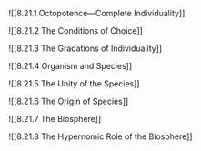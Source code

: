 
![[8.21.1 Octopotence—Complete Individuality]]

![[8.21.2 The Conditions of Choice]]

![[8.21.3 The Gradations of Individuality]]

![[8.21.4 Organism and Species]]

![[8.21.5 The Unity of the Species]]

![[8.21.6 The Origin of Species]]

![[8.21.7 The Biosphere]]

![[8.21.8 The Hypernomic Role of the Biosphere]]

